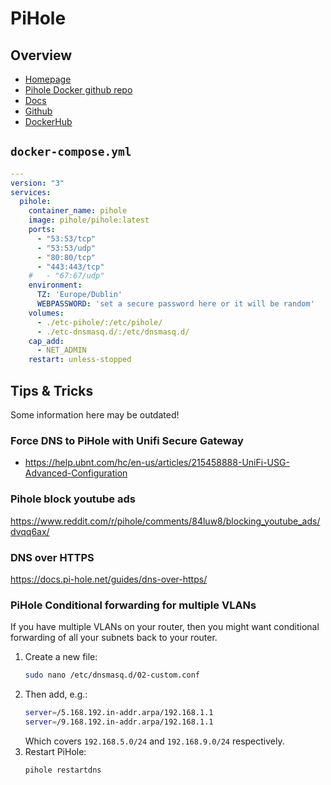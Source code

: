 # PiHole

## Overview

- [Homepage](https://pi-hole.net/)
- [Pihole Docker github repo](https://github.com/pi-hole/docker-pi-hole)
- [Docs](https://docs.pi-hole.net/)
- [Github](https://github.com/pi-hole)
- [DockerHub](https://hub.docker.com/r/pihole/pihole)

## `docker-compose.yml`
```yml
---
version: "3"
services:
  pihole:
    container_name: pihole
    image: pihole/pihole:latest
    ports:
      - "53:53/tcp"
      - "53:53/udp"
      - "80:80/tcp"
      - "443:443/tcp"
    #   - "67:67/udp"
    environment:
      TZ: 'Europe/Dublin'
      WEBPASSWORD: 'set a secure password here or it will be random'
    volumes:
      - ./etc-pihole/:/etc/pihole/
      - ./etc-dnsmasq.d/:/etc/dnsmasq.d/
    cap_add:
      - NET_ADMIN
    restart: unless-stopped
```

## Tips & Tricks
Some information here may be outdated!

### Force DNS to PiHole with Unifi Secure Gateway
- https://help.ubnt.com/hc/en-us/articles/215458888-UniFi-USG-Advanced-Configuration

### Pihole block youtube ads
https://www.reddit.com/r/pihole/comments/84luw8/blocking_youtube_ads/dvqq6ax/

### DNS over HTTPS
https://docs.pi-hole.net/guides/dns-over-https/

### PiHole Conditional forwarding for multiple VLANs
If you have multiple VLANs on your router, then you might want conditional forwarding of all your subnets back to your router.

1. Create a new file:
   ```sh
   sudo nano /etc/dnsmasq.d/02-custom.conf
   ```
2. Then add, e.g.:
   ```sh
   server=/5.168.192.in-addr.arpa/192.168.1.1
   server=/9.168.192.in-addr.arpa/192.168.1.1
   ```
   Which covers `192.168.5.0/24` and `192.168.9.0/24` respectively.
3. Restart PiHole:
   ```sh
   pihole restartdns
   ```
